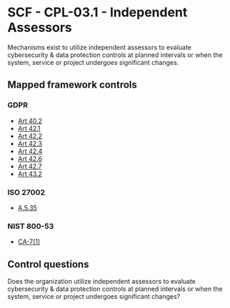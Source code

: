 # SCF - CPL-03.1 - Independent Assessors
Mechanisms exist to utilize independent assessors to evaluate cybersecurity & data protection controls at planned intervals or when the system, service or project undergoes significant changes.
## Mapped framework controls
### GDPR
- [Art 40.2](../gdpr/art40.md#Article-402)
- [Art 42.1](../gdpr/art42.md#Article-421)
- [Art 42.2](../gdpr/art42.md#Article-422)
- [Art 42.3](../gdpr/art42.md#Article-423)
- [Art 42.4](../gdpr/art42.md#Article-424)
- [Art 42.6](../gdpr/art42.md#Article-426)
- [Art 42.7](../gdpr/art42.md#Article-427)
- [Art 43.2](../gdpr/art43.md#Article-432)
  
### ISO 27002
- [A.5.35](../iso27002/a-5.md#a535)
  
### NIST 800-53
- [CA-7(1)](../nist80053/ca-7-1.md)
  
## Control questions
Does the organization utilize independent assessors to evaluate cybersecurity & data protection controls at planned intervals or when the system, service or project undergoes significant changes?
  